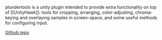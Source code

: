 plundertools is a unity plugin intended to provide extra functionality on top of [[UnityHawk]]: tools for cropping, arranging, color-adjusting, chroma-keying and overlaying samples in screen-space, and some useful methods for configuring input.

[Github repo](https://github.com/plunderludics/plundertools)
